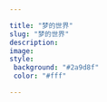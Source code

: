```yaml
---

title: "梦的世界"
slug: "梦的世界"
description: 
image: 
style:
 background: "#2a9d8f"
 color: "#fff"

---
```

